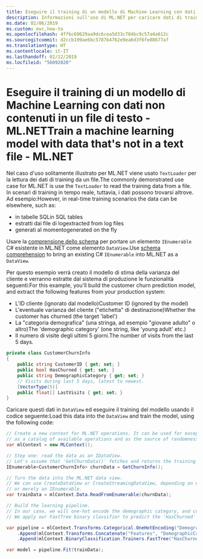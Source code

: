 ```yaml
---
title: Eseguire il training di un modello di Machine Learning con dati non contenuti in un file di testo - ML.NET
description: Informazioni sull'uso di ML.NET per caricare dati di training non basati su file per il training di un modello di Machine Learning nell'ambito della pipeline di stima.
ms.date: 02/06/2019
ms.custom: mvc,how-to
ms.openlocfilehash: 4ffbc69629aa9dc6cea5d33c704bc9c57a4a612c
ms.sourcegitcommit: d2ccb199ae6bc5787b4762e9ea6d3f6fe88677af
ms.translationtype: HT
ms.contentlocale: it-IT
ms.lasthandoff: 02/12/2019
ms.locfileid: "56092020"
---
```

# <a name="train-a-machine-learning-model-with-data-thats-not-in-a-text-file---mlnet"></a><span data-ttu-id="134f8-103">Eseguire il training di un modello di Machine Learning con dati non contenuti in un file di testo - ML.NET</span><span class="sxs-lookup"><span data-stu-id="134f8-103">Train a machine learning model with data that's not in a text file - ML.NET</span></span>

<span data-ttu-id="134f8-104">Nel caso d'uso solitamente illustrato per ML.NET viene usato `TextLoader` per la lettura dei dati di training da un file.</span><span class="sxs-lookup"><span data-stu-id="134f8-104">The commonly demonstrated use case for ML.NET is use the `TextLoader` to read the training data from a file.</span></span>
<span data-ttu-id="134f8-105">In scenari di training in tempo reale, tuttavia, i dati possono trovarsi altrove. Ad esempio:</span><span class="sxs-lookup"><span data-stu-id="134f8-105">However, in real-time training scenarios the data can be elsewhere, such as:</span></span>

* <span data-ttu-id="134f8-106">in tabelle SQL</span><span class="sxs-lookup"><span data-stu-id="134f8-106">in SQL tables</span></span>
* <span data-ttu-id="134f8-107">estratti dai file di log</span><span class="sxs-lookup"><span data-stu-id="134f8-107">extracted from log files</span></span>
* <span data-ttu-id="134f8-108">generati al momento</span><span class="sxs-lookup"><span data-stu-id="134f8-108">generated on the fly</span></span>

<span data-ttu-id="134f8-109">Usare la [comprensione dello schema](https://github.com/dotnet/machinelearning/tree/master/docs/code/SchemaComprehension.md) per portare un elemento `IEnumerable` C# esistente in ML.NET come elemento `DataView`.</span><span class="sxs-lookup"><span data-stu-id="134f8-109">Use [schema comprehension](https://github.com/dotnet/machinelearning/tree/master/docs/code/SchemaComprehension.md) to bring an existing C# `IEnumerable` into ML.NET as a `DataView`.</span></span>

<span data-ttu-id="134f8-110">Per questo esempio verrà creato il modello di stima della varianza del cliente e verranno estratte dal sistema di produzione le funzionalità seguenti:</span><span class="sxs-lookup"><span data-stu-id="134f8-110">For this example, you'll build the customer churn prediction model, and extract the following features from your production system:</span></span>

* <span data-ttu-id="134f8-111">L'ID cliente (ignorato dal modello)</span><span class="sxs-lookup"><span data-stu-id="134f8-111">Customer ID (ignored by the model)</span></span>
* <span data-ttu-id="134f8-112">L'eventuale varianza del cliente ("etichetta" di destinazione)</span><span class="sxs-lookup"><span data-stu-id="134f8-112">Whether the customer has churned (the target 'label')</span></span>
* <span data-ttu-id="134f8-113">La "categoria demografica" (una stringa, ad esempio "giovane adulto" o altro)</span><span class="sxs-lookup"><span data-stu-id="134f8-113">The 'demographic category' (one string, like 'young adult' etc.)</span></span>
* <span data-ttu-id="134f8-114">Il numero di visite degli ultimi 5 giorni.</span><span class="sxs-lookup"><span data-stu-id="134f8-114">The number of visits from the last 5 days.</span></span>

```csharp
private class CustomerChurnInfo
{
    public string CustomerID { get; set; }
    public bool HasChurned { get; set; }
    public string DemographicCategory { get; set; }
    // Visits during last 5 days, latest to newest.
    [VectorType(5)]
    public float[] LastVisits { get; set; }
}
```

<span data-ttu-id="134f8-115">Caricare questi dati in `DataView` ed eseguire il training del modello usando il codice seguente:</span><span class="sxs-lookup"><span data-stu-id="134f8-115">Load this data into the `DataView` and train the model, using the following code:</span></span>

```csharp
// Create a new context for ML.NET operations. It can be used for exception tracking and logging,
// as a catalog of available operations and as the source of randomness.
var mlContext = new MLContext();

// Step one: read the data as an IDataView.
// Let's assume that 'GetChurnData()' fetches and returns the training data from somewhere.
IEnumerable<CustomerChurnInfo> churnData = GetChurnInfo();

// Turn the data into the ML.NET data view.
// We can use CreateDataView or CreateStreamingDataView, depending on whether 'churnData' is an IList,
// or merely an IEnumerable.
var trainData = mlContext.Data.ReadFromEnumerable(churnData);

// Build the learning pipeline.
// In our case, we will one-hot encode the demographic category, and concatenate that with the number of visits.
// We apply our FastTree binary classifier to predict the 'HasChurned' label.

var pipeline = mlContext.Transforms.Categorical.OneHotEncoding("DemographicCategory")
    .Append(mlContext.Transforms.Concatenate("Features", "DemographicCategory", "LastVisits"))
    .Append(mlContext.BinaryClassification.Trainers.FastTree("HasChurned", "Features", numTrees: 20));

var model = pipeline.Fit(trainData);
```
